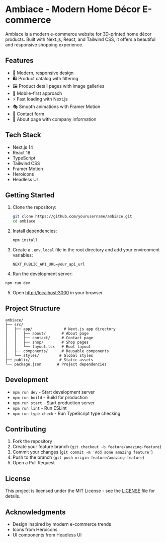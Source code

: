 # Ambiace - Modern Home Décor E-commerce


Ambiace is a modern e-commerce website for 3D-printed home décor products. Built with Next.js, React, and Tailwind CSS, it offers a beautiful and responsive shopping experience.


## Features


- 🎨 Modern, responsive design
- 🛍️ Product catalog with filtering
- 🖼️ Product detail pages with image galleries
- 📱 Mobile-first approach
- ⚡ Fast loading with Next.js
- 🎭 Smooth animations with Framer Motion
- 📝 Contact form
- 📄 About page with company information

## Tech Stack

- Next.js 14
- React 18
- TypeScript
- Tailwind CSS
- Framer Motion
- Heroicons
- Headless UI

## Getting Started

1. Clone the repository:
   ```bash
   git clone https://github.com/yourusername/ambiace.git
   cd ambiace
   ```

2. Install dependencies:
   ```bash
   npm install
   ```

3. Create a `.env.local` file in the root directory and add your environment variables:
   ```
   NEXT_PUBLIC_API_URL=your_api_url
   ```

4. Run the development server:
```bash
npm run dev
```

5. Open [http://localhost:3000](http://localhost:3000) in your browser.

## Project Structure

```
ambiace/
├── src/
│   ├── app/              # Next.js app directory
│   │   ├── about/       # About page
│   │   ├── contact/     # Contact page
│   │   ├── shop/        # Shop pages
│   │   └── layout.tsx   # Root layout
│   ├── components/      # Reusable components
│   └── styles/         # Global styles
├── public/             # Static assets
└── package.json       # Project dependencies
```

## Development

- `npm run dev` - Start development server
- `npm run build` - Build for production
- `npm run start` - Start production server
- `npm run lint` - Run ESLint
- `npm run type-check` - Run TypeScript type checking

## Contributing

1. Fork the repository
2. Create your feature branch (`git checkout -b feature/amazing-feature`)
3. Commit your changes (`git commit -m 'Add some amazing feature'`)
4. Push to the branch (`git push origin feature/amazing-feature`)
5. Open a Pull Request

## License

This project is licensed under the MIT License - see the [LICENSE](LICENSE) file for details.

## Acknowledgments

- Design inspired by modern e-commerce trends
- Icons from Heroicons
- UI components from Headless UI
#
